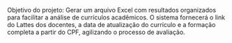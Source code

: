 Objetivo do projeto: Gerar um arquivo Excel com resultados organizados para 
facilitar a análise de currículos acadêmicos. O sistema fornecerá o link do Lattes 
dos docentes, a data de atualização do currículo e a formação completa a partir 
do CPF, agilizando o processo de avaliação.
